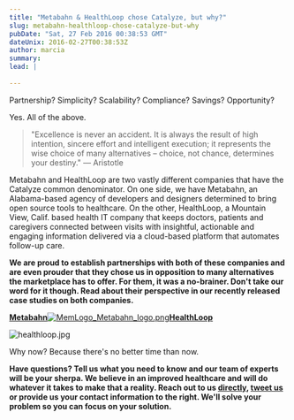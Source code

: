 ```yaml
---
title: "Metabahn & HealthLoop chose Catalyze, but why?"
slug: metabahn-healthloop-chose-catalyze-but-why
pubDate: "Sat, 27 Feb 2016 00:38:53 GMT"
dateUnix: 2016-02-27T00:38:53Z
author: marcia
summary: 
lead: |
    
---
```

Partnership? Simplicity? Scalability? Compliance? Savings? Opportunity?

Yes. All of the above.

> "Excellence is never an accident. It is always the result of high intention, sincere effort and intelligent execution; it represents the wise choice of many alternatives – choice, not chance, determines your destiny." — Aristotle  

Metabahn and HealthLoop are two vastly different companies that have the Catalyze common denominator. On one side, we have Metabahn, an Alabama-based agency of developers and designers determined to bring open source tools to healthcare. On the other, HealthLoop, a Mountain View, Calif. based health IT company that keeps doctors, patients and caregivers connected between visits with insightful, actionable and engaging information delivered via a cloud-based platform that automates follow-up care.

**We are proud to establish partnerships with both of these companies and are even prouder that they chose us in opposition to many alternatives the marketplace has to offer. For them, it was a no-brainer. Don't take our word for it though. Read about their perspective in our recently released case studies on both companies.** 

[**Metabahn**![MemLogo_Metabahn_logo.png][1]][2][**HealthLoop**][3]

![healthloop.jpg][4] 

Why now? Because there's no better time than now.

**Have questions? Tell us what you need to know and our team of experts will be your sherpa. We believe in an improved healthcare and will do whatever it takes to make that a reality. Reach out to us [directly][5], [tweet us][6] or provide us your contact information to the right. We'll solve your problem so you can focus on your solution.** 

[1]: http://content.catalyze.io/hs-fs/hubfs/MemLogo_Metabahn_logo.png?t=1485819661317&width=100&height=100&name=MemLogo_Metabahn_logo.png "MemLogo_Metabahn_logo.png"
[2]: https://catalyze.io/customers/metabahn
[3]: https://catalyze.io/customers/healthloop
[4]: http://content.catalyze.io/hs-fs/hubfs/healthloop.jpg?t=1485819661317&width=111&name=healthloop.jpg "healthloop.jpg"
[5]: mailto:hello%40catalyze.io
[6]: https://twitter.com/catalyzeio
